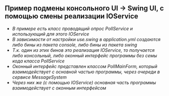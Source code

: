 ﻿## Пример подмены консольного UI -> Swing UI, с помощью смены реализации IOService 

* *В примере есть класс проводящий опрос PollService и использующий для этого IOService*
* *В зависимости от настройки use.swing в application.yml создаются либо бины из пакета console, либо бины из пакета swing*
* *Т.к. один из этих бинов это реализация IOService, то получается либо консольный, либо оконный интерфейс программы без семы кода класса PollService*   
* *Оконный интерфейс представлен классом PollMainForm, который взаимодействует с основной частью программы, через очереди в сервисе MessageSystem*
* *Через них же (с помощью IOService) основная часть программы взаимодействует с оконным интерфейсом*
